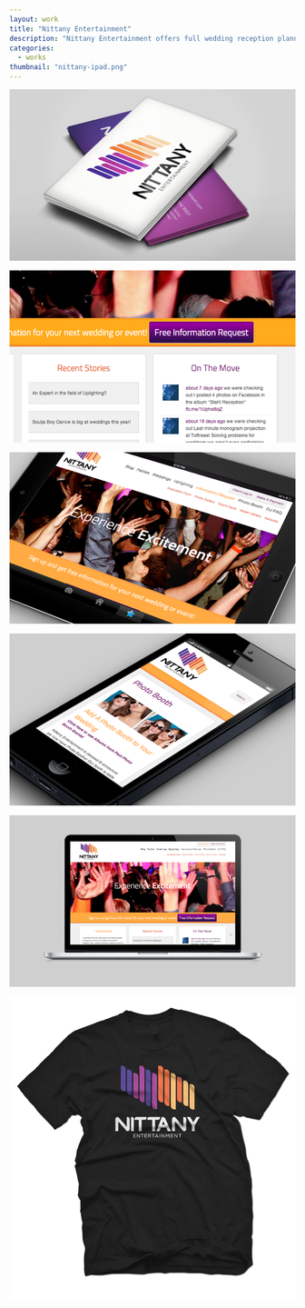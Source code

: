 ```yaml
---
layout: work
title: "Nittany Entertainment"
description: "Nittany Entertainment offers full wedding reception planning with unlimited consultations, and each ceremony is individually tailored to meet their client's needs."
categories:
  - works
thumbnail: "nittany-ipad.png"
---
```


![](/img/nittany-biz-cards.png)

![](/img/nittany-closeup.png)

![](/img/nittany-ipad.png)

![](/img/nittany-iphone.png)

![](/img/nittany-thumb.png)

![](/img/nittany-shirt.png)
